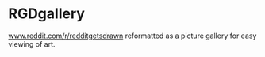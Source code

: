RGDgallery
==========

www.reddit.com/r/redditgetsdrawn reformatted as a picture gallery for easy viewing of art.
